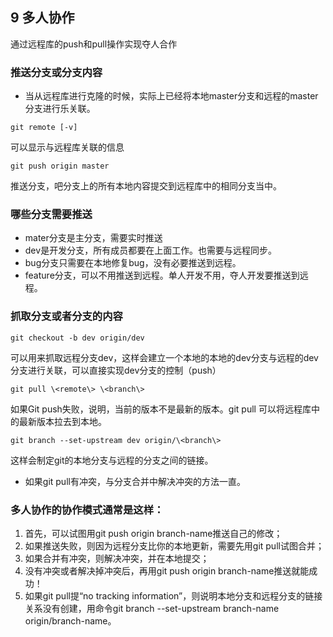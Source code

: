 
## 9 多人协作

通过远程库的push和pull操作实现夺人合作

### **推送分支或分支内容**

-   当从远程库进行克隆的时候，实际上已经将本地master分支和远程的master分支进行乐关联。

```
git remote [-v]
```
可以显示与远程库关联的信息

```
git push origin master
```

推送分支，吧分支上的所有本地内容提交到远程库中的相同分支当中。

### **哪些分支需要推送**
- mater分支是主分支，需要实时推送
- dev是开发分支，所有成员都要在上面工作。也需要与远程同步。
- bug分支只需要在本地修复bug，没有必要推送到远程。
- feature分支，可以不用推送到远程。单人开发不用，夺人开发要推送到远程。

### **抓取分支或者分支的内容**

```
git checkout -b dev origin/dev
```
可以用来抓取远程分支dev，这样会建立一个本地的本地的dev分支与远程的dev分支进行关联，可以直接实现dev分支的控制（push）

```
git pull \<remote\> \<branch\>
```

如果Git push失败，说明，当前的版本不是最新的版本。git pull
可以将远程库中的最新版本拉去到本地。

```
git branch --set-upstream dev origin/\<branch\>
```
这样会制定git的本地分支与远程的分支之间的链接。

-  如果git pull有冲突，与分支合并中解决冲突的方法一直。

### **多人协作的协作模式通常是这样：**

1. 首先，可以试图⽤git push origin branch-name推送自己的修改；
2. 如果推送失败，则因为远程分支比你的本地更新，需要先用git pull试图合并；
3. 如果合并有冲突，则解决冲突，并在本地提交；
4. 没有冲突或者解决掉冲突后，再用git push origin branch-name推送就能成功！
5. 如果git pull提“no tracking information”，则说明本地分支和远程分支的链接关系没有创建，用命令git branch --set-upstream branch-name origin/branch-name。
